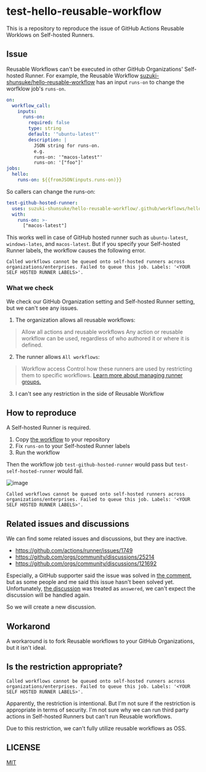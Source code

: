 # test-hello-reusable-workflow

This is a repository to reproduce the issue of GitHub Actions Reusable Worklows on Self-hosted Runners.

## Issue

Reusable Workflows can't be executed in other GitHub Organizations' Self-hosted Runner.
For example, the Reusable Workflow [suzuki-shunsuke/hello-reusable-workflow](https://github.com/suzuki-shunsuke/hello-reusable-workflow/blob/4d45c8dba568207710036908955f0608be508320/.github/workflows/hello.yaml) has an input `runs-on` to change the worfklow job's `runs-on`.

```yaml
on:
  workflow_call:
    inputs:
      runs-on:
        required: false
        type: string
        default: '"ubuntu-latest"'
        description: |
          JSON string for runs-on.
          e.g.
          runs-on: '"macos-latest"'
          runs-on: '["foo"]'
jobs:
  hello:
    runs-on: ${{fromJSON(inputs.runs-on)}}
```

So callers can change the runs-on:

```yaml
test-github-hosted-runner:
  uses: suzuki-shunsuke/hello-reusable-workflow/.github/workflows/hello.yaml@4d45c8dba568207710036908955f0608be508320
  with:
    runs-on: >-
      ["macos-latest"]
```

This works well in case of GitHub hosted runner such as `ubuntu-latest`, `windows-lates`, and `macos-latest`.
But if you specify your Self-hosted Runner labels, the workflow causes the following error.

```
Called workflows cannot be queued onto self-hosted runners across organizations/enterprises. Failed to queue this job. Labels: '<YOUR SELF HOSTED RUNNER LABELS>'.
```

### What we check

We check our GitHub Organization setting and Self-hosted Runner setting, but we can't see any issues.

1. The organization allows all reusable workflows:

> Allow all actions and reusable workflows
> Any action or reusable workflow can be used, regardless of who authored it or where it is defined.

2. The runner allows `All workflows`:

> Workflow access
> Control how these runners are used by restricting them to specific workflows. [Learn more about managing runner groups.](https://docs.github.com/en/actions/hosting-your-own-runners/managing-self-hosted-runners/managing-access-to-self-hosted-runners-using-groups#changing-what-workflows-can-access-a-runner-group)

3. I can't see any restriction in the side of Reusable Workflow

## How to reproduce

A Self-hosted Runner is required.

1. Copy [the workflow](.github/workflows/test.yaml) to your repository
1. Fix `runs-on` to your Self-hosted Runner labels
1. Run the workflow

Then the workflow job `test-github-hosted-runner` would pass but `test-self-hosted-runner` would fail.

![image](https://github.com/user-attachments/assets/2a8a549a-3364-4b86-875f-7e3b336454e8)

```
Called workflows cannot be queued onto self-hosted runners across organizations/enterprises. Failed to queue this job. Labels: '<YOUR SELF HOSTED RUNNER LABELS>'.
```

## Related issues and discussions

We can find some related issues and discussions, but they are inactive.

- https://github.com/actions/runner/issues/1749
- https://github.com/orgs/community/discussions/25214
- https://github.com/orgs/community/discussions/121692

Especially, a GitHub supporter said the issue was solved in [the comment](https://github.com/orgs/community/discussions/25214#discussioncomment-3246886), but as some people and me said this issue hasn't been solved yet.
Unfortunately, [the discussion](https://github.com/orgs/community/discussions/25214) was treated as `answered`, we can't expect the discussion will be handled again.

So we will create a new discussion.

## Workarond

A workaround is to fork Reusable workflows to your GitHub Organizations, but it isn't ideal.

## Is the restriction appropriate?

```
Called workflows cannot be queued onto self-hosted runners across organizations/enterprises. Failed to queue this job. Labels: '<YOUR SELF HOSTED RUNNER LABELS>'.
```

Apparently, the restriction is intentional.
But I'm not sure if the restriction is appropriate in terms of security.
I'm not sure why we can run third party actions in Self-hosted Runners but can't run Reusable workflows.

Due to this restriction, we can't fully utilize reusable workflows as OSS.

## LICENSE

[MIT](LICENSE)
